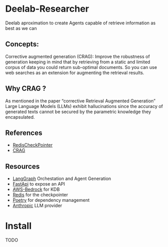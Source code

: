 # Deelab-Researcher

Deelab aproximation to create Agents capable of retrieve information as best as we can

## Concepts:

Corrective augmented generation (CRAG): Improve the robustness of generation keeping in mind that by retrieving from a static and limited corpus of data you could return sub-optimal documents. So you can use web searches as an extension for augmenting the retrieval results.

## Why CRAG ?

As mentioned in the paper “corrective Retrieval Augmented Generation” Large Language Models (LLMs) exhibit hallucinations since the accuracy of generated texts cannot be secured by the parametric knowledge they encapsulated.

## References

- [RedisCheckPointer](https://langchain-ai.github.io/langgraph/how-tos/persistence_redis)
- [CRAG](https://arxiv.org/pdf/2401.15884)

## Resources

- [LangGraph](https://www.langchain.com/langgraph) Orchestation and Agent Generation
- [FastApi](https://fastapi.tiangolo.com/) to expose an API
- [AWS-Bedrock](https://aws.amazon.com/es/bedrock/) for KDB
- [Redis](https://redis.io/) for the checkpointer
- [Poetry](https://python-poetry.org/) for dependency management
- [Anthropic](https://anthropic.com) LLM provider

# Install

TODO